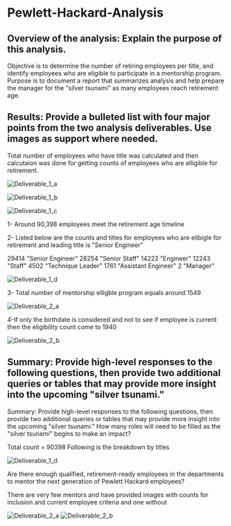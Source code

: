 # Pewlett-Hackard-Analysis
 ## Overview of the analysis: Explain the purpose of this analysis.
 Objective is to determine the number of retiring employees per title, and identify employees who are eligible to participate in a mentorship program. Purpose is to document a report that summarizes analysis and help prepare the manager for the "silver tsunami" as many employees reach retirement age.

 ## Results: Provide a bulleted list with four major points from the two analysis deliverables. Use images as support where needed.

Total number of employees who have title was calculated and then calcutaion was done for getting counts of employees who are elligible for retirement.

  ![Deliverable_1_a](Resources/Deliverable_1_a.PNG)
  

  ![Deliverable_1_b](Resources/Deliverable_1_b.PNG)
  
 
  ![Deliverable_1_c](Resources/Deliverable_1_b.PNG)
  

1- Around 90,398 employees meet the retirement age timeline

2- Listed below are the counts and titles for employees who are elibigle for retirement and leading title is "Senior Engineer"

29414	"Senior Engineer"
28254	"Senior Staff"
14222	"Engineer"
12243	"Staff"
4502	"Technique Leader"
1761	"Assistant Engineer"
2	    "Manager"

![Deliverable_1_d](Resources/Deliverable_1_d.PNG)

3- Total number of mentorship elligble program equals around 1549

![Deliverable_2_a](Resources/Deliverable_2_a.PNG)

4-If only the birthdate is considered and not to see if employee is current then the eligibility count come to 1940


![Deliverable_2_b](Resources/Deliverable_2_b.PNG)

 ## Summary: Provide high-level responses to the following questions, then provide two additional queries or tables that may provide more insight into the upcoming  "silver tsunami."


 Summary: Provide high-level responses to the following questions, then provide two additional queries or tables that may provide more insight into the upcoming "silver tsunami."
How many roles will need to be filled as the "silver tsunami" begins to make an impact?

Total count = 90398
Following is the breakdown by titles

![Deliverable_1_d](Resources/Deliverable_1_d.PNG)

Are there enough qualified, retirement-ready employees in the departments to mentor the next generation of Pewlett Hackard employees?

There are very few mentors and have provided images with counts for inclusion and current employee criteria and one without

![Deliverable_2_a](Resources/Deliverable_2_a.PNG)
![Deliverable_2_b](Resources/Deliverable_2_b.PNG)
